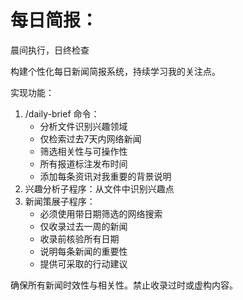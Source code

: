 # **每日简报：**

晨间执行，日终检查

构建个性化每日新闻简报系统，持续学习我的关注点。

实现功能：

1. /daily-brief 命令：
    - 分析文件识别兴趣领域
    - 仅检索过去7天内网络新闻
    - 筛选相关性与可操作性
    - 所有报道标注发布时间
    - 添加每条资讯对我重要的背景说明
2. 兴趣分析子程序：从文件中识别兴趣点
3. 新闻策展子程序：
    - 必须使用带日期筛选的网络搜索
    - 仅收录过去一周的新闻
    - 收录前核验所有日期
    - 说明每条新闻的重要性
    - 提供可采取的行动建议

确保所有新闻时效性与相关性。禁止收录过时或虚构内容。
